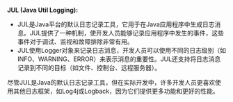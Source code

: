 

**JUL (Java Util Logging):**

   * JUL是Java平台的默认日志记录工具，它用于在Java应用程序中生成日志消息。JUL提供了一种机制，使开发人员能够记录应用程序中发生的事件，这些事件对于调试、监视和故障排除非常有用。
   * JUL使用Logger对象来记录日志消息，开发人员可以使用不同的日志级别（如INFO、WARNING、ERROR）来表示消息的重要性。JUL还支持将日志消息记录到不同的目标（如文件、控制台、远程服务器）。

尽管JUL是Java的默认日志记录工具，但在实际开发中，许多开发人员更喜欢使用其他日志框架，如Log4j或Logback，因为它们提供更多功能和更好的性能。


